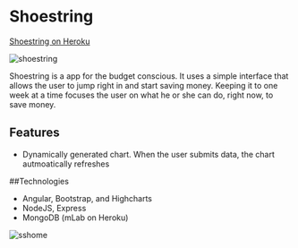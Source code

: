 # Shoestring
[Shoestring on Heroku](https://shoestring-budget.herokuapp.com)

![shoestring](https://cloud.githubusercontent.com/assets/19392918/17629456/49df43ae-606f-11e6-8331-3a6ca44ddef0.jpg)

Shoestring is a app for the budget conscious. It uses a simple interface that allows the user to jump right in and start saving money. Keeping it to one week at a time focuses the user on what he or she can do, right now, to save money.

## Features
* Dynamically generated chart. When the user submits data, the chart autmoatically refreshes

##Technologies
* Angular, Bootstrap, and Highcharts
* NodeJS, Express
* MongoDB (mLab on Heroku)

![sshome](https://cloud.githubusercontent.com/assets/19392918/17630068/85e43c12-6072-11e6-8c60-a935ffcb2adb.PNG)
